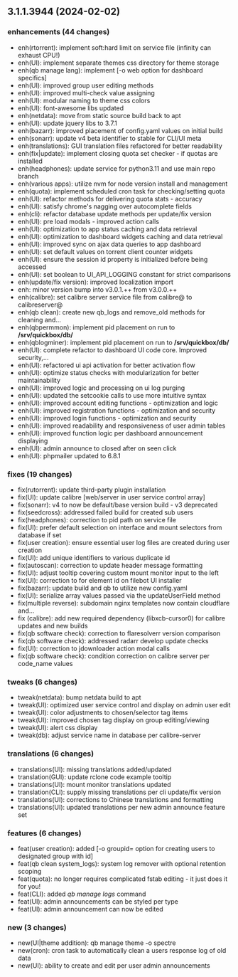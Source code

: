 ## 3.1.1.3944 (2024-02-02)

### enhancements (44 changes)

- enh(rtorrent): implement soft:hard limit on service file (infinity can exhaust CPU!)
- enh(UI): implement separate themes css directory for theme storage
- enh(qb manage lang): implement [-o web option for dashboard specifics]
- enh(UI): improved group user editing methods
- enh(UI): improved multi-check value assigning
- enh(UI): modular naming to theme css colors
- enh(UI): font-awesome libs updated
- enh(netdata): move from static source build back to apt
- enh(UI): update jquery libs to 3.7.1
- enh(bazarr): improved placement of config.yaml values on initial build
- enh(sonarr): update v4 beta identifier to stable for CLI/UI meta
- enh(translations): GUI translation files refactored for better readability
- enh(fix|update): implement closing quota set checker - if quotas are installed
- enh(headphones): update service for python3.11 and use main repo branch
- enh(various apps): utilize nvm for node version install and management
- enh(quota): implement scheduled cron task for checking/setting quota
- enh(UI): refactor methods for delivering quota stats - accuracy
- enh(UI): satisfy chrome's nagging over autocomplete fields
- enh(cli): refactor database update methods per update/fix version
- enh(UI): pre load modals - improved action calls
- enh(UI): optimization to app status caching and data retrieval
- enh(UI): optimization to dashboard widgets caching and data retrieval
- enh(UI): improved sync on ajax data queries to app dashboard
- enh(UI): set default values on torrent client counter widgets
- enh(UI): ensure the session id property is initialized before being accessed
- enh(UI): set boolean to UI_API_LOGGING constant for strict comparisons
- enh(update/fix version): improved localization import
- enh: minor version bump into v3.0.1.++ from v3.0.0.++
- enh(calibre): set calibre server service file from calibre@ to calibreserver@
- enh(qb clean): create new qb_logs and remove_old methods for cleaning and...
- enh(qbpermmon): implement pid placement on run to **/srv/quickbox/db/**
- enh(qblogminer): implement pid placement on run to **/srv/quickbox/db/**
- enh(UI): complete refactor to dashboard UI code core. Improved security,...
- enh(UI): refactored ui api activation for better activation flow
- enh(UI): optimize status checks with modularization for better maintainability
- enh(UI): improved logic and processing on ui log purging
- enh(UI): updated the setcookie calls to use more intuitive syntax
- enh(UI): improved account editing functions - optimization and logic
- enh(UI): improved registration functions - optimization and security
- enh(UI): improved login functions - optimization and security
- enh(UI): improved readability and responsiveness of user admin tables
- enh(UI): improved function logic per dashboard announcement displaying
- enh(UI): admin announce to closed after on seen click
- enh(UI): phpmailer updated to 6.8.1

### fixes (19 changes)

- fix(rutorrent): update third-party plugin installation
- fix(UI): update calibre [web/server in user service control array]
- fix(sonarr): v4 to now be default/base version build - v3 deprecated
- fix(seedcross): addressed failed build for created sub users
- fix(headphones): correction to pid path on service file
- fix(UI): prefer default selection on interface and mount selectors from database if set
- fix(user creation): ensure essential user log files are created during user creation
- fix(UI): add unique identifiers to various duplicate id
- fix(autoscan): correction to update header message formatting
- fix(UI): adjust tooltip covering custom mount monitor input to the left
- fix(UI): correction to for element id on filebot UI installer
- fix(bazarr): update build and qb to utilize new config.yaml
- fix(UI): serialize array values passed via the updateUserField method
- fix(multiple reverse): subdomain nginx templates now contain cloudflare and...
- fix (calibre): add new required dependency (libxcb-cursor0) for calibre updates and new builds
- fix(qb software check): correction to flaresolverr version comparison
- fix(qb software check): addressed radarr develop update checks
- fix(UI): correction to jdownloader action modal calls
- fix(qb software check): condition correction on calibre server per code_name values

### tweaks (6 changes)

- tweak(netdata): bump netdata build to apt
- tweak(UI): optimized user service control and display on admin user edit
- tweak(UI): color adjustments to chosen/selector tag items
- tweak(UI): improved chosen tag display on group editing/viewing
- tweak(UI): alert css display
- tweak(db): adjust service name in database per calibre-server

### translations (6 changes)

- translations(UI): missing translations added/updated
- translation(GUI): update rclone code example tooltip
- translations(UI): mount monitor translations updated
- translation(CLI): supply missing translations per cli update/fix version
- translations(UI): corrections to Chinese translations and formatting
- translations(UI): updated translations per new admin announce feature set

### features (6 changes)

- feat(user creation): added [-o groupid= option for creating users to designated group with id]
- feat(qb clean system_logs): system log remover with optional retention scoping
- feat(quota): no longer requires complicated fstab editing - it just does it for you!
- feat(CLI): added *qb manage logs* command
- feat(UI): admin announcements can be styled per type
- feat(UI): admin announcement can now be edited

### new (3 changes)

- new(UI|theme addition): qb manage theme -o spectre
- new(cron): cron task to automatically clean a users response log of old data
- new(UI): ability to create and edit per user admin announcements
